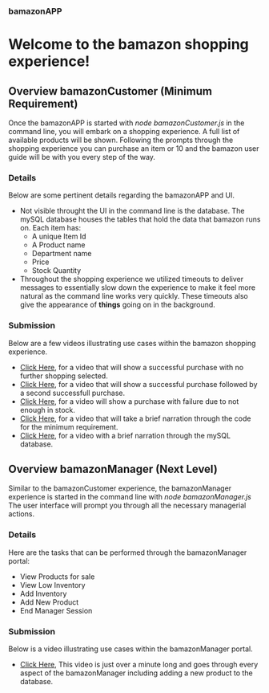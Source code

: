 ### bamazonAPP

# Welcome to the bamazon shopping experience!

## Overview bamazonCustomer (Minimum Requirement)

Once the bamazonAPP is started with *node bamazonCustomer.js* in the command line, you will embark on a shopping experience. A full list of available products will be shown. Following the prompts through the shopping experience you can purchase an item or 10 and the bamazon user guide will be with you every step of the way.

### Details

Below are some pertinent details regarding the bamazonAPP and UI.

* Not visible throught the UI in the command line is the database. The mySQL database houses the tables that hold the data that bamazon runs on. Each item has:
    * A unique Item Id
    * A Product name
    * Department name
    * Price
    * Stock Quantity
* Throughout the shopping experience we utilized timeouts to deliver messages to essentially slow down the experience to make it feel more natural as the command line works very quickly. These timeouts also give the appearance of **things** going on in the background.

### Submission

Below are a few videos illustrating use cases within the bamazon shopping experience.

* [Click Here](https://youtu.be/pDwP7XubjCI), for a video that will show a successful purchase with no further shopping selected.
* [Click Here](https://youtu.be/wFXoDi6U2Go), for a video that will show a successful purchase followed by a second successfull purchase.
* [Click Here](https://youtu.be/9jDP2xBkTfk), for a video will show a purchase with failure due to not enough in stock.
* [Click Here](https://youtu.be/LdUqvGxbVAc), for a video that will take a brief narration through the code for the minimum requirement.
* [Click Here](https://youtu.be/C36VSlZF84s), for a video with a brief narration through the mySQL database.

## Overview bamazonManager (Next Level)

Similar to the bamazonCustomer experience, the bamazonManager experience is started in the command line with *node bamazonManager.js* The user interface will prompt you through all the necessary managerial actions.

### Details

Here are the tasks that can be performed through the bamazonManager portal:

* View Products for sale
* View Low Inventory
* Add Inventory
* Add New Product
* End Manager Session

### Submission
            
Below is a video illustrating use cases within the bamazonManager portal.

* [Click Here](https://youtu.be/p80auq_4x-Y), This video is just over a minute long and goes through every aspect of the bamazonManager including adding a new product to the database.
